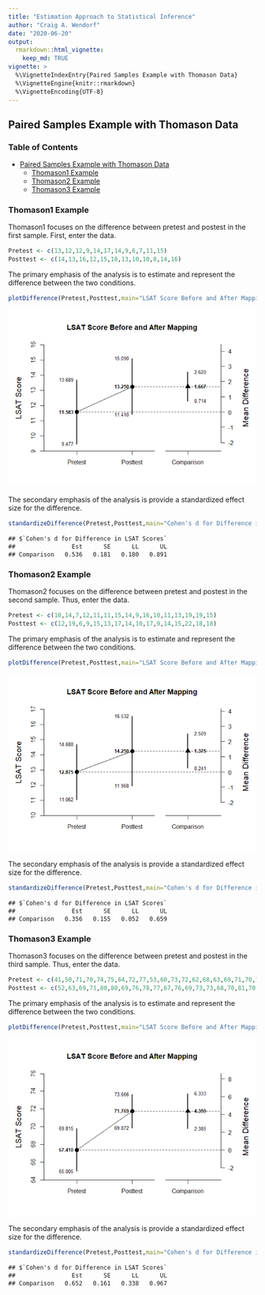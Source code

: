 ```yaml
---
title: "Estimation Approach to Statistical Inference"
author: "Craig A. Wendorf"
date: "2020-06-20"
output: 
  rmarkdown::html_vignette:
    keep_md: TRUE
vignette: >
  %\VignetteIndexEntry{Paired Samples Example with Thomason Data}
  %\VignetteEngine{knitr::rmarkdown}
  %\VignetteEncoding{UTF-8}
---
```








## Paired Samples Example with Thomason Data

### Table of Contents

- [Paired Samples Example with Thomason Data](#paired-samples-example-with-thomason-data)
    - [Thomason1 Example](#thomason1-example)
    - [Thomason2 Example](#thomason2-example)
    - [Thomason3 Example](#thomason3-example)

### Thomason1 Example

Thomason1 focuses on the difference between pretest and postest in the first sample. First, enter the data.


```r
Pretest <- c(13,12,12,9,14,17,14,9,6,7,11,15)
Posttest <- c(14,13,16,12,15,18,13,10,10,8,14,16)
```

The primary emphasis of the analysis is to estimate and represent the difference between the two conditions.


```r
plotDifference(Pretest,Posttest,main="LSAT Score Before and After Mapping",ylab="LSAT Score")
```

![](figures/Thomason1-Difference-1.png)<!-- -->

The secondary emphasis of the analysis is provide a standardized effect size for the difference.


```r
standardizeDifference(Pretest,Posttest,main="Cohen's d for Difference in LSAT Scores")
```

```
## $`Cohen's d for Difference in LSAT Scores`
##                Est      SE      LL      UL
## Comparison   0.536   0.181   0.180   0.891
```

### Thomason2 Example

Thomason2 focuses on the difference between pretest and postest in the second sample. Thus, enter the data.


```r
Pretest <- c(10,14,7,12,11,11,15,14,9,16,10,11,13,19,19,15)
Posttest <- c(12,19,6,9,15,13,17,14,10,17,9,14,15,22,18,18)
```

The primary emphasis of the analysis is to estimate and represent the difference between the two conditions.


```r
plotDifference(Pretest,Posttest,main="LSAT Score Before and After Mapping",ylab="LSAT Score")
```

![](figures/Thomason2-Difference-1.png)<!-- -->

The secondary emphasis of the analysis is provide a standardized effect size for the difference.


```r
standardizeDifference(Pretest,Posttest,main="Cohen's d for Difference in LSAT Scores")
```

```
## $`Cohen's d for Difference in LSAT Scores`
##                Est      SE      LL      UL
## Comparison   0.356   0.155   0.052   0.659
```

### Thomason3 Example

Thomason3 focuses on the difference between pretest and postest in the third sample. Thus, enter the data.


```r
Pretest <- c(41,50,71,70,74,75,64,72,77,53,60,73,72,62,68,63,69,71,70,70,75,71,76,64,70,65,75,66,70,70,64,72,63,68,64,61,63,76,71)
Posttest <- c(52,63,69,71,80,80,69,76,78,77,67,76,69,73,73,68,70,81,70,76,77,75,69,77,70,76,65,64,72,71,63,78,71,77,67,66,73,75,75)
```

The primary emphasis of the analysis is to estimate and represent the difference between the two conditions.


```r
plotDifference(Pretest,Posttest,main="LSAT Score Before and After Mapping",ylab="LSAT Score")
```

![](figures/Thomason3-Difference-1.png)<!-- -->

The secondary emphasis of the analysis is provide a standardized effect size for the difference.


```r
standardizeDifference(Pretest,Posttest,main="Cohen's d for Difference in LSAT Scores")
```

```
## $`Cohen's d for Difference in LSAT Scores`
##                Est      SE      LL      UL
## Comparison   0.652   0.161   0.338   0.967
```
